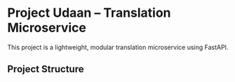 # Project Udaan – Translation Microservice

This project is a lightweight, modular translation microservice using FastAPI.

## Project Structure
